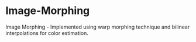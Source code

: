 # Image-Morphing
Image Morphing - Implemented using warp morphing technique and bilinear interpolations for color estimation.
